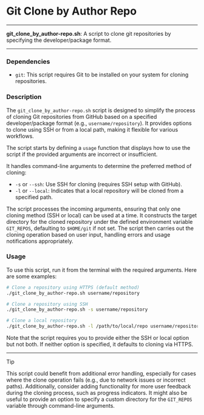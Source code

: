 # Git Clone by Author Repo

---

**git_clone_by_author-repo.sh**: A script to clone git repositories by specifying the developer/package format.

---

### Dependencies

- `git`: This script requires Git to be installed on your system for cloning repositories.

### Description

The `git_clone_by_author-repo.sh` script is designed to simplify the process of cloning Git repositories from GitHub based on a specified developer/package format (e.g., `username/repository`). It provides options to clone using SSH or from a local path, making it flexible for various workflows.

The script starts by defining a `usage` function that displays how to use the script if the provided arguments are incorrect or insufficient. 

It handles command-line arguments to determine the preferred method of cloning:
- `-s` or `--ssh`: Use SSH for cloning (requires SSH setup with GitHub).
- `-l` or `--local`: Indicates that a local repository will be cloned from a specified path.

The script processes the incoming arguments, ensuring that only one cloning method (SSH or local) can be used at a time. It constructs the target directory for the cloned repository under the defined environment variable `GIT_REPOS`, defaulting to `$HOME/git` if not set. The script then carries out the cloning operation based on user input, handling errors and usage notifications appropriately.

### Usage

To use this script, run it from the terminal with the required arguments. Here are some examples:

```bash
# Clone a repository using HTTPS (default method)
./git_clone_by_author-repo.sh username/repository

# Clone a repository using SSH
./git_clone_by_author-repo.sh -s username/repository

# Clone a local repository
./git_clone_by_author-repo.sh -l /path/to/local/repo username/repository
```

Note that the script requires you to provide either the SSH or local option but not both. If neither option is specified, it defaults to cloning via HTTPS.

---

> [!TIP]
> This script could benefit from additional error handling, especially for cases where the clone operation fails (e.g., due to network issues or incorrect paths). Additionally, consider adding functionality for more user feedback during the cloning process, such as progress indicators. It might also be useful to provide an option to specify a custom directory for the `GIT_REPOS` variable through command-line arguments.